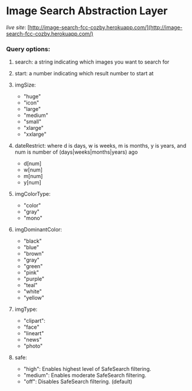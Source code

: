 # Image Search Abstraction Layer

*live site*: [http://image-search-fcc-cozby.herokuapp.com/](http://image-search-fcc-cozby.herokuapp.com/)

### Query options:

1. search: a string indicating which images you want to search for

2. start: a number indicating which result number to start at

3. imgSize:
    * "huge"
    * "icon"
    * "large"
    * "medium"
    * "small"
    * "xlarge"
    * "xxlarge"

4. dateRestrict: where d is days, w is weeks, m is months, y is years, and num is number of (days|weeks|months|years) ago
    * d[num]
    * w[num]
    * m[num]
    * y[num]

5. imgColorType:
    * "color"
    * "gray"
    * "mono"

6. imgDominantColor:
    * "black"
    * "blue"
    * "brown"
    * "gray"
    * "green"
    * "pink"
    * "purple"
    * "teal"
    * "white"
    * "yellow"

7. imgType:
    * "clipart":
    * "face"
    * "lineart"
    * "news"
    * "photo"

8. safe:
    * "high": Enables highest level of SafeSearch filtering.
    * "medium": Enables moderate SafeSearch filtering.
    * "off": Disables SafeSearch filtering. (default)
